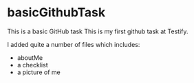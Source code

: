 # basicGithubTask
This is a basic GitHub task
This is my first github task at Testify.

I added quite a number of files which includes:
- aboutMe
- a checklist
- a picture of me
